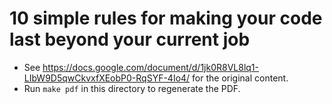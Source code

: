 # 10 simple rules for making your code last beyond your current job

-   See <https://docs.google.com/document/d/1jk0R8VL8lq1-LIbW9D5qwCkvxfXEobP0-RqSYF-4Io4/> for the original content.
-   Run `make pdf` in this directory to regenerate the PDF.
